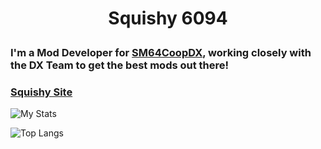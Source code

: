 # <p align=center> Squishy 6094 </p>
### I'm a Mod Developer for [SM64CoopDX](https://sm64coopdx.com), working closely with the DX Team to get the best mods out there!

### [Squishy Site](https://squishy6094.github.io/)

![My Stats](https://github-readme-stats.vercel.app/api?username=squishy6094&show_icons=true&theme=dark)

![Top Langs](https://github-readme-stats.vercel.app/api/top-langs/?username=squishy6094&layout=compact)

<!--
**Squishy6094/Squishy6094** is a ✨ _special_ ✨ repository because its `README.md` (this file) appears on your GitHub profile.

Here are some ideas to get you started:

- 🔭 I’m currently working on ...
- 🌱 I’m currently learning ...
- 👯 I’m looking to collaborate on ...
- 🤔 I’m looking for help with ...
- 💬 Ask me about ...
- 📫 How to reach me: ...
- 😄 Pronouns: ...
- ⚡ Fun fact: ...
-->
